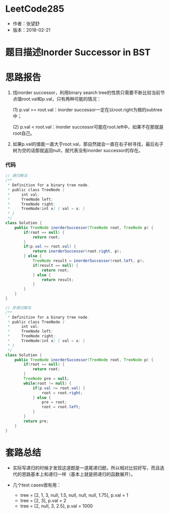 # LeetCode285
* 作者：张望舒
* 版本：2018-02-21

# 题目描述Inorder Successor in BST


# 思路报告
1. 找inorder successor，利用binary search tree的性质只需要不断比较当前节点值root.val和p.val，只有两种可能的情况：

   (1) p.val >= root.val：inorder successor一定在以root.right为根的subtree中；

   (2) p.val < root.val：inorder successor可能在root.left中，如果不在那就是root自己。

2. 如果p.val的值能一直大于root.val，那自然就会一直在右子树寻找，最后右子树为空的话那就返回null，就代表没有inorder successor的存在。

### 代码

```Java
// 递归解法
/**
 * Definition for a binary tree node.
 * public class TreeNode {
 *     int val;
 *     TreeNode left;
 *     TreeNode right;
 *     TreeNode(int x) { val = x; }
 * }
 */
class Solution {
    public TreeNode inorderSuccessor(TreeNode root, TreeNode p) {
        if(root == null) {
            return root;
        }
        if(p.val >= root.val) {
            return inorderSuccessor(root.right, p);
        } else {
            TreeNode result = inorderSuccessor(root.left, p);
            if(result == null) {
                return root;
            } else {
                return result;
            }
        }
    }
}
```

```Java
// 非递归解法
/**
 * Definition for a binary tree node.
 * public class TreeNode {
 *     int val;
 *     TreeNode left;
 *     TreeNode right;
 *     TreeNode(int x) { val = x; }
 * }
 */
class Solution {
    public TreeNode inorderSuccessor(TreeNode root, TreeNode p) {
        if(root == null) {
            return root;
        }
        TreeNode pre = null;
        while(root != null) {
            if(p.val >= root.val) {
                root = root.right;
            } else {
                pre = root;
                root = root.left;
            }
        }
        return pre;
    }
}
```


# 套路总结

* 实际写递归的时候才发现这道题是一道尾递归题，所以相对比较好写，而且迭代的思路基本上和递归一样（基本上就是把递归的函数展开）。
* 几个test cases很有用：

  * tree = [2, 1, 3, null, 1.5, null, null, null, 1.75], p.val = 1
  * tree = [2, 3], p.val = 2
  * tree = [2, null, 3, 2.5], p.val = 1000
